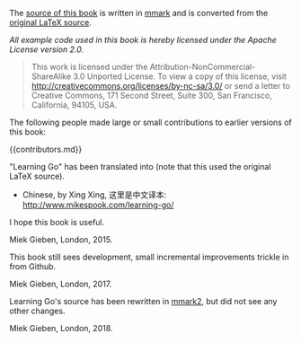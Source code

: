 The [source of this book](https://github.com/miekg/learninggo) is written in
[mmark](https://github.com/miekg/mmark) and is converted from the [original
LaTeX source](https://github.com/miekg/gobook).

*All example code used in this book is hereby licensed under the Apache License version 2.0.*

> This work is licensed under the Attribution-NonCommercial-ShareAlike 3.0 Unported License. To
> view a copy of this license, visit <http://creativecommons.org/licenses/by-nc-sa/3.0/>
> or send a letter to Creative Commons, 171 Second Street, Suite 300, San Francisco, California, 94105, USA.

The following people made large or small contributions to earlier versions of this book:

{{contributors.md}}

"Learning Go" has been translated into (note that this used the original LaTeX source).

* Chinese, by Xing Xing, 这里是中文译本: <http://www.mikespook.com/learning-go/>

I hope this book is useful.

Miek Gieben, London, 2015.

This book still sees development, small incremental improvements trickle in from Github.

Miek Gieben, London, 2017.

Learning Go's source has been rewritten in [mmark2](https://github.com/mmarkdown/mmark), but did not see any
other changes.

Miek Gieben, London, 2018.
